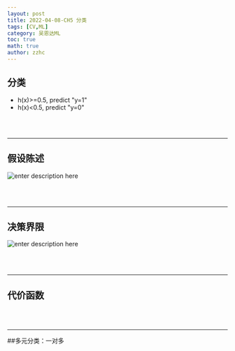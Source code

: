```yaml
---
layout: post
title: 2022-04-08-CH5 分类
tags: [CV,ML]
category: 吴恩达ML
toc: true
math: true
author: zzhc
---
```


## 分类

 - h(x)>=0.5, predict "y=1"
 - h(x)<0.5, predict "y=0"















<br>
<br>

***

## 假设陈述

![enter description here](http://img.zzhc321.xyz/blog/1649600445195.png)












<br>
<br>

***

## 决策界限




![enter description here](http://img.zzhc321.xyz/blog/1649600870394.png)












<br>
<br>

***

## 代价函数
















<br>
<br>

***

##多元分类：一对多